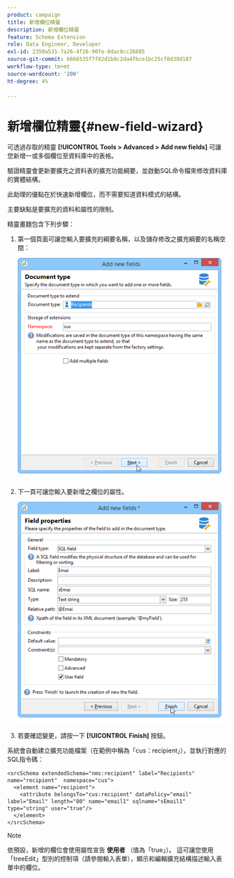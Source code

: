 ```yaml
---
product: campaign
title: 新增欄位精靈
description: 新增欄位精靈
feature: Schema Extension
role: Data Engineer, Developer
exl-id: 2350a531-7a26-4f26-90fe-8dac0cc26605
source-git-commit: b666535f7f82d1b8c2da4fbce1bc25cf8d39d187
workflow-type: tm+mt
source-wordcount: '200'
ht-degree: 4%

---
```


# 新增欄位精靈{#new-field-wizard}


可透過存取的精靈 **[!UICONTROL Tools > Advanced > Add new fields]** 可讓您新增一或多個欄位至資料庫中的表格。

驗證精靈會更新要擴充之資料表的擴充功能綱要，並啟動SQL命令檔來修改資料庫的實體結構。

此助理的優點在於快速新增欄位，而不需要知道資料模式的結構。

主要缺點是要擴充的資料和屬性的限制。

精靈畫麵包含下列步驟：

1. 第一個頁面可讓您輸入要擴充的綱要名稱，以及儲存修改之擴充綱要的名稱空間：

   ![](assets/d_ncs_integration_schema_addfield.png)

1. 下一頁可讓您輸入要新增之欄位的屬性。

   ![](assets/d_ncs_integration_schema_addfield2.png)

1. 若要確認變更，請按一下 **[!UICONTROL Finish]** 按鈕。

系統會自動建立擴充功能檔案（在範例中稱為「cus：recipient」），並執行對應的SQL指令碼：

```
<srcSchema extendedSchema="nms:recipient" label="Recipients" name="recipient"  namespace="cus">  
  <element name="recipient">    
    <attribute belongsTo="cus:recipient" dataPolicy="email" label="Email" length="80" name="email1" sqlname="sEmail1" type="string" user="true"/>  
  </element>
</srcSchema>
```

>[!NOTE]
>
>依預設，新增的欄位會使用屬性宣告 **使用者** （值為「true」）。 這可讓您使用「treeEdit」型別的控制項（請參閱輸入表單），顯示和編輯擴充結構描述輸入表單中的欄位。

